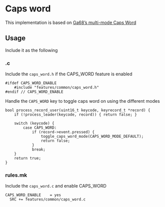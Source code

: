 # Caps word
This implementation is based on [Ga68’s multi-mode Caps Word](https://github.com/Ga68/qmk_firmware/blob/my_layout/keyboards/sofle/keymaps/Ga68/caps_word.c)

## Usage
Include it as the following

### <keymap>.c
Include the `caps_word.h` if the CAPS_WORD feature is enabled
```
#ifdef CAPS_WORD_ENABLE
    #include "features/common/caps_word.h"
#endif // CAPS_WORD_ENABLE
```

Handle the `CAPS_WORD` key to toggle caps word on using the different modes
```
bool process_record_user(uint16_t keycode, keyrecord_t *record) {
    if (!process_leader(keycode, record)) { return false; }

    switch (keycode) {
        case CAPS_WORD:
            if (record->event.pressed) {
                toggle_caps_word_mode(CAPS_WORD_MODE_DEFAULT);
                return false;
            }
            break;
    }
    return true;
}
```

### rules.mk
Include the `caps_word.c` and enable CAPS_WORD
```
CAPS_WORD_ENABLE    = yes
  SRC += features/common/caps_word.c
```